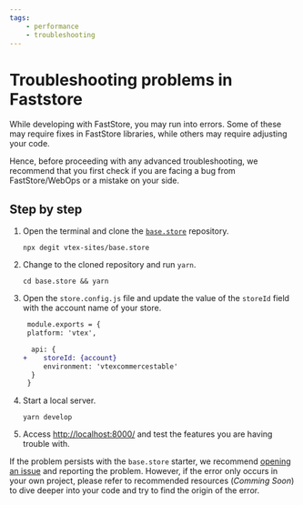 ```yaml
---
tags: 
    - performance
    - troubleshooting
---
```


# Troubleshooting problems in Faststore

While developing with FastStore, you may run into errors. Some of these may require fixes in FastStore libraries, while others may require adjusting your code. 

Hence, before proceeding with any advanced troubleshooting, we recommend that you first check if you are facing a bug from FastStore/WebOps or a mistake on your side.

## Step by step

1. Open the terminal and clone the [`base.store`](https://github.com/vtex-sites/base.store) repository.
    ```
    npx degit vtex-sites/base.store
    ```
2. Change to the cloned repository and run `yarn`.
    ```
    cd base.store && yarn
    ```
3. Open the `store.config.js` file and update the value of the `storeId` field with the account name of your store.
    ```diff
     module.exports = {
     platform: 'vtex',

      api: {
    +    storeId: {account}
         environment: 'vtexcommercestable'
      }
     }
    ```
4. Start a local server.
    ```
    yarn develop
    ```
5. Access [http://localhost:8000/](http://localhost:8000/) and test the features you are having trouble with.

If the problem persists with the `base.store` starter, we recommend [opening an issue](https://github.com/vtex/faststore/issues/new/choose) and reporting the problem. However, if the error only occurs in your own project, please refer to recommended resources (*Comming Soon*) to dive deeper into your code and try to find the origin of the error.